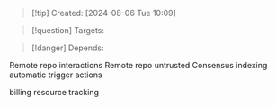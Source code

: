 
>[!tip] Created: [2024-08-06 Tue 10:09]

>[!question] Targets: 

>[!danger] Depends: 

Remote repo interactions
Remote repo untrusted
Consensus
indexing
automatic trigger actions

billing
resource tracking